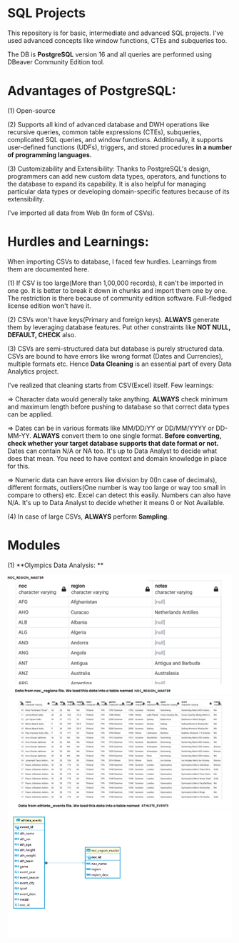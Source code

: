 # SQL Projects

This repository is for basic, intermediate and advanced SQL projects. I've used advanced concepts like window functions, CTEs and subqueries too. 

The DB is **PostgreSQL** version 16 and all queries are performed using DBeaver Community Edition tool. 

# Advantages of PostgreSQL:

(1) Open-source

(2) Supports all kind of advanced database and DWH operations like recursive queries, common table expressions (CTEs), subqueries, complicated SQL queries, and window functions. Additionally, it supports user-defined functions (UDFs), triggers, and stored procedures **in a number of programming languages.**

(3) Customizability and Extensibility: Thanks to PostgreSQL's design, programmers can add new custom data types, operators, and functions to the database to expand its capability. It is also helpful for managing particular data types or developing domain-specific features because of its extensibility.

I've imported all data from Web (In form of CSVs). 

# Hurdles and Learnings:

When importing CSVs to database, I faced few hurdles. Learnings from them are documented here.

(1) If CSV is too large(More than 1,00,000 records), it can't be imported in one go. It is better to break it down in chunks and import them one by one. The restriction is there because of community edition software. Full-fledged license edition won't have it.

(2) CSVs won't have keys(Primary and foreign keys). **ALWAYS** generate them by leveraging database features. Put other constraints like **NOT NULL, DEFAULT, CHECK** also.

(3) CSVs are semi-structured data but database is purely structured data. CSVs are bound to have errors like wrong format (Dates and Currencies), multiple formats etc. Hence **Data Cleaning** is an essential part of every Data Analytics project. 

I've realized that cleaning starts from CSV(Excel) itself. Few learnings:

  => Character data would generally take anything. **ALWAYS** check minimum and maximum length before pushing to database so that correct data types can be applied.
  
  => Dates can be in various formats like MM/DD/YY or DD/MM/YYYY or DD-MM-YY. **ALWAYS** convert them to one single format. **Before converting, check whether your target database supports that date format or not.** Dates can contain N/A or NA too. It's up to Data Analyst to decide what does that mean. You need to have context and domain knowledge in place for this.
  
  => Numeric data can have errors like division by 0(In case of decimals), different formats, outliers(One number is way too large or way too small in compare to others) etc. Excel can detect this easily. Numbers can also have N/A. It's up to Data Analyst to decide whether it means 0 or Not Available.

(4) In case of large CSVs, **ALWAYS** perform **Sampling**. 

# Modules

(1) **Olympics Data Analysis: **

<img src="/Olympics Data Analysis/assets/Master.png" alt=""/>

<img src="/Olympics Data Analysis/assets/Events.png" alt=""/>

<img src="/Olympics Data Analysis/assets/0.png" alt=""/>

